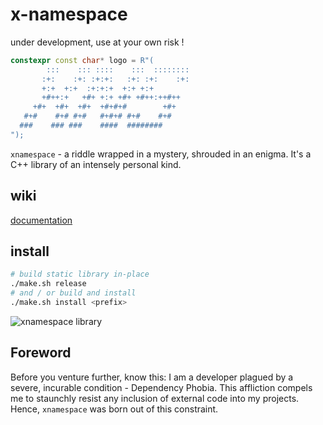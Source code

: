 # x-namespace

under development, use at your own risk !

```cpp
constexpr const char* logo = R"(
        :::    ::: ::::    :::  ::::::::
       :+:    :+: :+:+:   :+: :+:    :+:
       +:+  +:+  :+:+:+  +:+ +:+
       +#++:+   +#+ +:+ +#+ +#++:++#++
     +#+  +#+  +#+  +#+#+#        +#+
   #+#    #+# #+#   #+#+# #+#    #+#
  ###    ### ###    ####  ########
");
```

`xnamespace` - a riddle wrapped in a mystery, shrouded in an enigma. It's a C++ library of an intensely personal kind.

## wiki
[documentation](https://123untitled.github.io/xns_docs/)

## install
```zsh
# build static library in-place
./make.sh release
# and / or build and install
./make.sh install <prefix>
```

![xnamespace library](https://i.giphy.com/1iNIkQBAwEkUuTpikf.webp)

## Foreword

Before you venture further, know this: I am a developer plagued by a severe, incurable condition - Dependency Phobia. This affliction compels me to staunchly resist any inclusion of external code into my projects. Hence, `xnamespace` was born out of this constraint.
